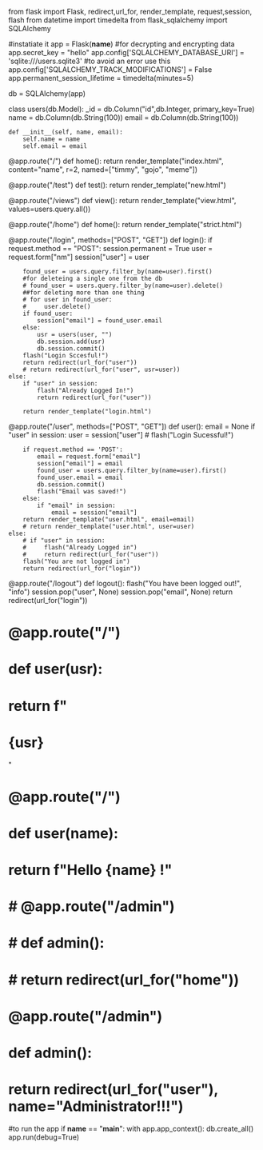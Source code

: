 from flask import Flask, redirect,url_for, render_template, request,session, flash
from datetime import timedelta
from flask_sqlalchemy import SQLAlchemy

#instatiate it 
app = Flask(__name__)
#for decrypting and encrypting data
app.secret_key = "hello"
app.config['SQLALCHEMY_DATABASE_URI'] = 'sqlite:///users.sqlite3'
#to avoid an error use this
app.config['SQLALCHEMY_TRACK_MODIFICATIONS'] = False
app.permanent_session_lifetime = timedelta(minutes=5)

db = SQLAlchemy(app)

class users(db.Model):
    _id = db.Column("id",db.Integer, primary_key=True)
    name = db.Column(db.String(100))
    email = db.Column(db.String(100))

    def __init__(self, name, email):
        self.name = name
        self.email = email

@app.route("/")
def home():
    return render_template("index.html", content="name", r=2, named=["timmy", "gojo", "meme"])

@app.route("/test")
def test():
    return render_template("new.html")

@app.route("/views")
def view():
    return render_template("view.html", values=users.query.all())

@app.route("/home")
def home():
    return render_template("strict.html")

@app.route("/login", methods=["POST", "GET"])
def login():
    if request.method == "POST":
        session.permanent = True
        user = request.form["nm"]
        session["user"] = user

        found_user = users.query.filter_by(name=user).first()
        #for deleteing a single one from the db 
        # found_user = users.query.filter_by(name=user).delete()
        ##for deleting more than one thing 
        # for user in found_user:
        #     user.delete()
        if found_user:
            session["email"] = found_user.email
        else: 
            usr = users(user, "")
            db.session.add(usr)
            db.session.commit()
        flash("Login Sccesful!")
        return redirect(url_for("user"))
        # return redirect(url_for("user", usr=user))
    else:
        if "user" in session:
            flash("Already Logged In!")
            return redirect(url_for("user"))
        
        return render_template("login.html")
    
@app.route("/user", methods=["POST", "GET"])
def user():
    email = None
    if "user" in session:
        user = session["user"]
        # flash("Login Sucessful!")

        if request.method == 'POST':
            email = request.form["email"]
            session["email"] = email
            found_user = users.query.filter_by(name=user).first()
            found_user.email = email
            db.session.commit()
            flash("Email was saved!")
        else:
            if "email" in session:
                email = session["email"]
        return render_template("user.html", email=email)
        # return render_template("user.html", user=user)
    else: 
        # if "user" in session:
        #     flash("Already Logged in")
        #     return redirect(url_for("user"))
        flash("You are not logged in")
        return redirect(url_for("login"))
    
@app.route("/logout")
def logout():
    flash("You have been logged out!",  "info")
    session.pop("user", None)
    session.pop("email", None)
    return redirect(url_for("login"))

# @app.route("/<usr>")
# def user(usr):
#     return f"<h1>{usr}</h1>"

# @app.route("/<name>")
# def user(name):
#     return f"Hello {name} !"

# # @app.route("/admin")
# # def admin():
# #     return redirect(url_for("home"))

# @app.route("/admin")
# def admin():
#     return redirect(url_for("user"), name="Administrator!!!")



#to run the app
if __name__ == "__main__":
    with app.app_context():
        db.create_all()
    app.run(debug=True)